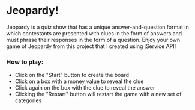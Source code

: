 # Jeopardy!
Jeopardy is a quiz show that has a unique answer-and-question format in which contestants are presented with clues in the form of answers and must phrase their responses in the form of a question. Enjoy your own game of Jeopardy from this project that I created using jService API!

### How to play:
- Click on the "Start" button to create the board
- Click on a box with a money value to reveal the clue
- Click again on the box with the clue to reveal the answer
- Clicking the "Restart" button will restart the game with a new set of categories
